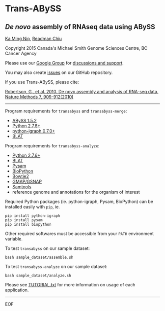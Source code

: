 # Trans-ABySS
## *De novo* assembly of RNAseq data using ABySS

[Ka Ming Nip](mailto:kmnip@bcgsc.ca), [Readman Chiu](mailto:rchiu@bcgsc.ca)

Copyright 2015 Canada's Michael Smith Genome Sciences Centre, BC Cancer Agency

Please use our [Google Group](mailto:trans-abyss@googlegroups.com) for [discussions and
support](https://groups.google.com/d/forum/trans-abyss).
  
You may also create [issues](https://github.com/bcgsc/transabyss/issues) on our GitHub repository.

If you use Trans-ABySS, please cite:

[Robertson, G., et al. 2010. De novo assembly and analysis of RNA-seq data. Nature Methods 7, 909-912(2010)](http://www.nature.com/nmeth/journal/v7/n11/full/nmeth.1517.html)

--------------------------------------------------------------------------------

Program requirements for `transabyss` and `transabyss-merge`:
  * [ABySS 1.5.2](https://github.com/bcgsc/abyss/releases/tag/1.5.2)
  * [Python 2.7.6+](https://www.python.org/download/releases/2.7.6/)
  * [python-igraph 0.7.0+](http://igraph.org/python/#downloads)
  * [BLAT](http://hgdownload.cse.ucsc.edu/admin/exe/linux.x86_64/blat/blat)

Program requirements for `transabyss-analyze`:
  * [Python 2.7.6+](https://www.python.org/download/releases/2.7.6/)
  * [BLAT](http://hgdownload.cse.ucsc.edu/admin/exe/linux.x86_64/blat/blat)
  * [Pysam](https://github.com/pysam-developers/pysam)
  * [BioPython](http://biopython.org/wiki/Download)
  * [Bowtie2](http://bowtie-bio.sourceforge.net/bowtie2/index.shtml)
  * [GMAP/GSNAP](http://research-pub.gene.com/gmap/)
  * [Samtools](https://github.com/samtools/samtools)
  * reference genome and annotations for the organism of interest

Required Python packages (ie. python-igraph, Pysam, BioPython) can be installed
easily with `pip`, ie.

```
pip install python-igraph
pip install pysam
pip install biopython
```

Other required softwares must be accessible from your `PATH` environment variable.

To test `transabyss` on our sample dataset:

```
bash sample_dataset/assemble.sh
```  
  
To test `transabyss-analyze` on our sample dataset:

```
bash sample_dataset/analyze.sh
```

Please see [TUTORIAL.txt](TUTORIAL.txt) for more information on usage of each application.


--------------------------------------------------------------------------------
EOF
